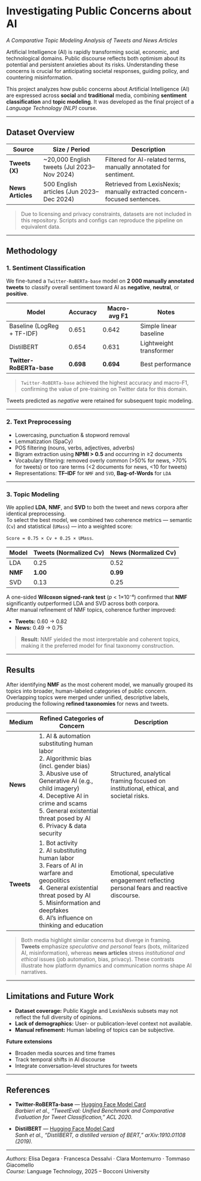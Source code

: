 # Investigating Public Concerns about AI  
*A Comparative Topic Modeling Analysis of Tweets and News Articles*

Artificial Intelligence (AI) is rapidly transforming social, economic, and technological domains. Public discourse reflects both optimism about its potential and persistent anxieties about its risks. Understanding these concerns is crucial for anticipating societal responses, guiding policy, and countering misinformation.

This project analyzes how public concerns about Artificial Intelligence (AI) are expressed across **social** and **traditional** media, combining **sentiment classification** and **topic modeling**. It was developed as the final project of a *Language Technology  (NLP)* course.

---

## Dataset Overview

| Source | Size / Period | Description |
|---------|---------------|-------------|
| **Tweets (X)** | ~20,000 English tweets (Jul 2023–Nov 2024) | Filtered for AI-related terms, manually annotated for sentiment. |
| **News Articles** | 500 English articles (Jun 2023–Dec 2024) | Retrieved from LexisNexis; manually extracted concern-focused sentences. |

> Due to licensing and privacy constraints, datasets are not included in this repository. Scripts and configs can reproduce the pipeline on equivalent data.

---

## Methodology

### 1. Sentiment Classification

We fine-tuned a `Twitter-RoBERTa-base` model on **2 000 manually annotated tweets** to classify overall sentiment toward AI as **negative**, **neutral**, or **positive**.  

| Model | Accuracy | Macro-avg F1 | Notes |
|--------|-----------|--------------|-------|
| Baseline (LogReg + TF-IDF) | 0.651 | 0.642 | Simple linear baseline |
| DistilBERT | 0.654 | 0.631 | Lightweight transformer |
| **Twitter-RoBERTa-base** | **0.698** | **0.694** | Best performance |

> `Twitter-RoBERTa-base` achieved the highest accuracy and macro-F1, confirming the value of pre-training on Twitter data for this domain.

Tweets predicted as *negative* were retained for subsequent topic modeling.

---
### 2. Text Preprocessing
- Lowercasing, punctuation & stopword removal  
- Lemmatization (SpaCy)  
- POS filtering (nouns, verbs, adjectives, adverbs)  
- Bigram extraction using **NPMI > 0.5** and occurring in ≥2 documents 
- Vocabulary filtering: removed overly common (>50% for news, >70% for tweets) or too rare terms (<2 documents for news, <10 for tweets)  
- Representations: **TF–IDF** for `NMF` and `SVD`, **Bag-of-Words** for `LDA`

---
### 3. Topic Modeling

We applied **LDA**, **NMF**, and **SVD** to both the tweet and news corpora after identical preprocessing.  
To select the best model, we combined two coherence metrics — semantic (`Cv`) and statistical (`UMass`) — into a weighted score:

`Score = 0.75 × Cv + 0.25 × UMass`.

| Model | Tweets (Normalized Cv) | News (Normalized Cv) |
|--------|------------------------|----------------------|
| LDA | 0.25 | 0.52 |
| **NMF** | **1.00** | **0.99** |
| SVD | 0.13 | 0.25 |

A one-sided **Wilcoxon signed-rank test** (*p* < 1×10⁻⁴) confirmed that **NMF** significantly outperformed LDA and SVD across both corpora.  
After manual refinement of NMF topics, coherence further improved:  
- **Tweets:** 0.60 → 0.82  
- **News:** 0.49 → 0.75  

> **Result:** NMF yielded the most interpretable and coherent topics, making it the preferred model for final taxonomy construction.

---
## Results 

After identifying **NMF** as the most coherent model, we manually grouped its topics into broader, human-labeled categories of public concern.  
Overlapping topics were merged under unified, descriptive labels, producing the following **refined taxonomies** for news and tweets.

| Medium | Refined Categories of Concern | Description |
|---------|------------------------------|--------------|
| **News** | 1. AI & automation substituting human labor<br>2. Algorithmic bias (incl. gender bias)<br>3. Abusive use of Generative AI (e.g., child imagery)<br>4. Deceptive AI in crime and scams<br>5. General existential threat posed by AI<br>6. Privacy & data security | Structured, analytical framing focused on institutional, ethical, and societal risks. |
| **Tweets** | 1. Bot activity<br>2. AI substituting human labor<br>3. Fears of AI in warfare and geopolitics<br>4. General existential threat posed by AI<br>5. Misinformation and deepfakes<br>6. AI’s influence on thinking and education | Emotional, speculative engagement reflecting personal fears and reactive discourse. |

> Both media highlight similar concerns but diverge in framing.  
> **Tweets** emphasize *speculative and personal* fears (bots, militarized AI, misinformation), whereas **news articles** stress *institutional and ethical* issues (job automation, bias, privacy).
> These contrasts illustrate how platform dynamics and communication norms shape AI narratives.

---

## Limitations and Future Work

- **Dataset coverage:** Public Kaggle and LexisNexis subsets may not reflect the full diversity of opinions.  
- **Lack of demographics:** User- or publication-level context not available.  
- **Manual refinement:** Human labeling of topics can be subjective.

**Future extensions**
- Broaden media sources and time frames  
- Track temporal shifts in AI discourse  
- Integrate conversation-level structures for tweets

---

## References
- **Twitter-RoBERTa-base** — [Hugging Face Model Card](https://huggingface.co/cardiffnlp/twitter-roberta-base-sentiment)  
  *Barbieri et al., “TweetEval: Unified Benchmark and Comparative Evaluation for Tweet Classification,” ACL 2020.*

- **DistilBERT** — [Hugging Face Model Card](https://huggingface.co/distilbert-base-uncased)  
  *Sanh et al., “DistilBERT, a distilled version of BERT,” arXiv:1910.01108 (2019).*
---

*Authors:* Elisa Degara · Francesca Dessalvi · Clara Montemurro · Tommaso Giacomello  
*Course:* Language Technology, 2025 – Bocconi University





